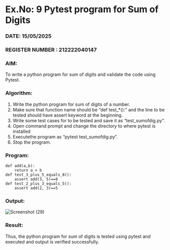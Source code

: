 # Ex.No: 9  Pytest program for Sum of Digits 

### DATE: 15/05/2025                                                                           
### REGISTER NUMBER : 212222040147
### AIM: 
To write a python program for sum of digits and validate the code using Pytest. 
### Algorithm:

1. Write the python program for sum of digits of a number. 
2. Make sure that function name should be “def test_*():” and the line to be tested 
should have assert keyword at the beginning. 
3. Write some test cases for to be tested and save it as “test_sumofdig.py”. 
4. Open command prompt and change the directory to where pytest is installed
5. Executethe program as “pytest test_sumofdig.py”. 
6. Stop the program.

### Program:
```
def add(a,b):
    return a + b
def test_3_plus_5_equals_8():
    assert add(3, 5)==8
def test_2_plus_3_equals_5():
    assert add(2, 3)==5
```
### Output:
![Screenshot (29)](https://github.com/user-attachments/assets/b2f455d0-0c8f-476e-ab24-3a1496dd7e23)

### Result:
Thus, the python program for sum of digits is tested using pytest and executed and output is verified successfully.


